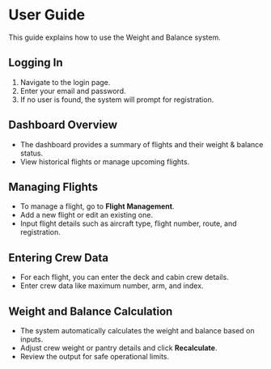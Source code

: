 # User Guide

This guide explains how to use the Weight and Balance system.

## Logging In

1. Navigate to the login page.
2. Enter your email and password.
3. If no user is found, the system will prompt for registration.

## Dashboard Overview

- The dashboard provides a summary of flights and their weight & balance status.
- View historical flights or manage upcoming flights.

## Managing Flights

- To manage a flight, go to **Flight Management**.
- Add a new flight or edit an existing one.
- Input flight details such as aircraft type, flight number, route, and registration.

## Entering Crew Data

- For each flight, you can enter the deck and cabin crew details.
- Enter crew data like maximum number, arm, and index.

## Weight and Balance Calculation

- The system automatically calculates the weight and balance based on inputs.
- Adjust crew weight or pantry details and click **Recalculate**.
- Review the output for safe operational limits.
